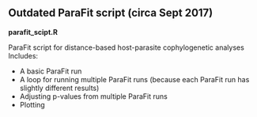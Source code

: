 ## Outdated ParaFit script (circa Sept 2017)

**parafit_scipt.R**

ParaFit script for distance-based host-parasite cophylogenetic analyses
Includes:

* A basic ParaFit run
* A loop for running multiple ParaFit runs (because each ParaFit run has slightly different results)
* Adjusting p-values from multiple ParaFit runs
* Plotting
